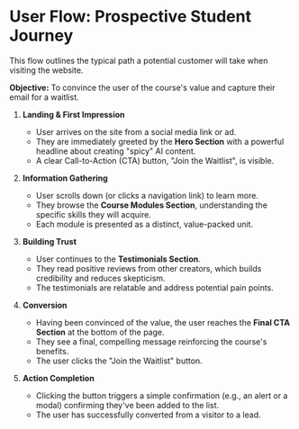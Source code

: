 # User Flow: Prospective Student Journey

This flow outlines the typical path a potential customer will take when visiting the website.

**Objective:** To convince the user of the course's value and capture their email for a waitlist.

1.  **Landing & First Impression**
    - User arrives on the site from a social media link or ad.
    - They are immediately greeted by the **Hero Section** with a powerful headline about creating "spicy" AI content.
    - A clear Call-to-Action (CTA) button, "Join the Waitlist", is visible.

2.  **Information Gathering**
    - User scrolls down (or clicks a navigation link) to learn more.
    - They browse the **Course Modules Section**, understanding the specific skills they will acquire.
    - Each module is presented as a distinct, value-packed unit.

3.  **Building Trust**
    - User continues to the **Testimonials Section**.
    - They read positive reviews from other creators, which builds credibility and reduces skepticism.
    - The testimonials are relatable and address potential pain points.

4.  **Conversion**
    - Having been convinced of the value, the user reaches the **Final CTA Section** at the bottom of the page.
    - They see a final, compelling message reinforcing the course's benefits.
    - The user clicks the "Join the Waitlist" button.

5.  **Action Completion**
    - Clicking the button triggers a simple confirmation (e.g., an alert or a modal) confirming they've been added to the list.
    - The user has successfully converted from a visitor to a lead.
